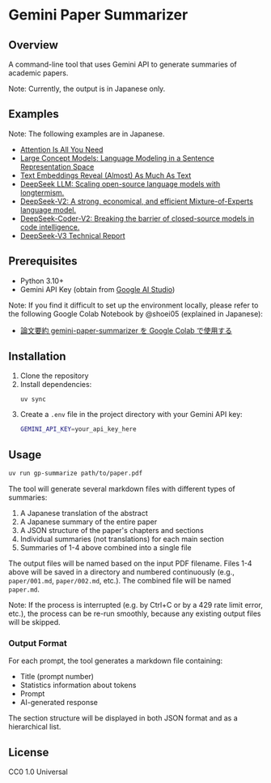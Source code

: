 # Gemini Paper Summarizer

## Overview

A command-line tool that uses Gemini API to generate summaries of academic papers.

Note: Currently, the output is in Japanese only.

## Examples

Note: The following examples are in Japanese.

- [Attention Is All You Need](https://7shi.hateblo.jp/entry/2025/01/04/204353)
- [Large Concept Models: Language Modeling in a Sentence Representation Space](https://7shi.hateblo.jp/entry/2025/01/04/232224)
- [Text Embeddings Reveal (Almost) As Much As Text](https://7shi.hateblo.jp/entry/2025/01/05/203512)
- [DeepSeek LLM: Scaling open-source language models with longtermism.](https://7shi.hateblo.jp/entry/2025/01/07/225023)
- [DeepSeek-V2: A strong, economical, and efficient Mixture-of-Experts language model.](https://7shi.hateblo.jp/entry/2025/01/07/234352)
- [DeepSeek-Coder-V2: Breaking the barrier of closed-source models in code intelligence.](https://7shi.hateblo.jp/entry/2025/01/07/235825)
- [DeepSeek-V3 Technical Report](https://7shi.hateblo.jp/entry/2025/01/08/000133)

## Prerequisites

- Python 3.10+
- Gemini API Key (obtain from [Google AI Studio](https://aistudio.google.com/))

Note: If you find it difficult to set up the environment locally, please refer to the following Google Colab Notebook by @shoei05 (explained in Japanese):

- [論文要約 gemini-paper-summarizer を Google Colab で使用する](https://colab.research.google.com/drive/1yj02UYLNjXvz4nInB5zGzvrcawaJ_Mua?usp=sharing)

## Installation

1. Clone the repository
2. Install dependencies:
   ```
   uv sync
   ```
3. Create a `.env` file in the project directory with your Gemini API key:
   ```bash
   GEMINI_API_KEY=your_api_key_here
   ```

## Usage

```bash
uv run gp-summarize path/to/paper.pdf
```

The tool will generate several markdown files with different types of summaries:

1. A Japanese translation of the abstract
2. A Japanese summary of the entire paper
3. A JSON structure of the paper's chapters and sections
4. Individual summaries (not translations) for each main section
5. Summaries of 1-4 above combined into a single file

The output files will be named based on the input PDF filename. Files 1-4 above will be saved in a directory and numbered continuously (e.g., `paper/001.md`, `paper/002.md`, etc.). The combined file will be named `paper.md`.

Note: If the process is interrupted (e.g. by Ctrl+C or by a 429 rate limit error, etc.), the process can be re-run smoothly, because any existing output files will be skipped.

### Output Format

For each prompt, the tool generates a markdown file containing:

- Title (prompt number)
- Statistics information about tokens
- Prompt
- AI-generated response

The section structure will be displayed in both JSON format and as a hierarchical list.

## License

CC0 1.0 Universal
